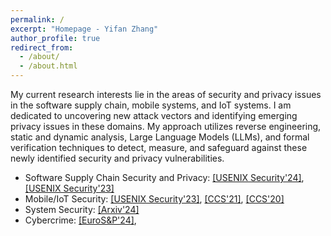 ```yaml
---
permalink: /
excerpt: "Homepage - Yifan Zhang"
author_profile: true
redirect_from: 
  - /about/
  - /about.html
---
```


My current research interests lie in the areas of security and privacy issues in the software supply chain, mobile systems, and IoT systems. I am dedicated to uncovering new attack vectors and identifying emerging privacy issues in these domains. My approach utilizes reverse engineering, static and dynamic analysis, Large Language Models (LLMs), and formal verification techniques to detect, measure, and safeguard against these newly identified security and privacy vulnerabilities.

- Software Supply Chain Security and Privacy: [[USENIX Security'24]](.), [[USENIX Security'23]](./files/UnionUnderDuress.pdf)
- Mobile/IoT Security: [[USENIX Security'23]](./files/nan2023iotprofiler.pdf), [[CCS'21]](./files/CCS21_DMC.pdf), [[CCS'20]](./files/ccs20-app-in-app.pdf)
- System Security: [[Arxiv'24]](./files/WitheredLeaf.pdf)
- Cybercrime: [[EuroS&P'24]](./files/fegen.pdf), 

